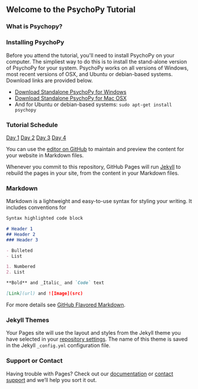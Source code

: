 ## Welcome to the PsychoPy Tutorial

### What is Psychopy?

### Installing PsychoPy

Before you attend the tutorial, you'll need to install PsychoPy on your computer.  The simpliest way to do this is to install the stand-alone version of PsychoPy for your system.  PsychoPy works on all versions of Windows, most recent versions of OSX, and Ubuntu or debian-based systems. Download links are provided below.

- [Download Standalone PsychoPy for Windows](https://github.com/psychopy/psychopy/releases/download/1.85.2/StandalonePsychoPy-1.85.2-win32.exe)
- [Download Standalone PsychoPy for Mac OSX](https://github.com/psychopy/psychopy/releases/download/1.85.2/StandalonePsychoPy-1.85.2-OSX_64bit.dmg)
- And for Ubuntu or debian-based systems: `sudo apt-get install psychopy`

### Tutorial Schedule

[Day 1](day-1.md)
[Day 2](day-2.md)
[Day 3](day-3.md)
[Day 4](day-4.md)

You can use the [editor on GitHub](https://github.com/kschuler/psychopy-tutorial/edit/master/README.md) to maintain and preview the content for your website in Markdown files.

Whenever you commit to this repository, GitHub Pages will run [Jekyll](https://jekyllrb.com/) to rebuild the pages in your site, from the content in your Markdown files.

### Markdown

Markdown is a lightweight and easy-to-use syntax for styling your writing. It includes conventions for

```markdown
Syntax highlighted code block

# Header 1
## Header 2
### Header 3

- Bulleted
- List

1. Numbered
2. List

**Bold** and _Italic_ and `Code` text

[Link](url) and ![Image](src)
```

For more details see [GitHub Flavored Markdown](https://guides.github.com/features/mastering-markdown/).

### Jekyll Themes

Your Pages site will use the layout and styles from the Jekyll theme you have selected in your [repository settings](https://github.com/kschuler/psychopy-tutorial/settings). The name of this theme is saved in the Jekyll `_config.yml` configuration file.

### Support or Contact

Having trouble with Pages? Check out our [documentation](https://help.github.com/categories/github-pages-basics/) or [contact support](https://github.com/contact) and we’ll help you sort it out.
